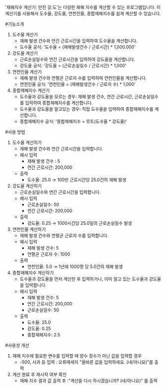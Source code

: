 '재해지수 계산기: 안전 강.도'는 다양한 재해 지수를 계산할 수 있는 프로그램입니다. 이 계산기를 사용해서 도수율, 강도율, 연천인율, 종합재해지수를 쉽게 계산할 수 있습니다.

#기능소개
 1. 도수율 계산기
    - 재해 발생 건수와 연간 근로시간을 입력하여 도수율을 계산합니다.
    - 도수율 공식: '도수율 = (재해발생건수 / 근로시간) * 1,000.000'
 2. 강도율 계산기
    - 근로손실일수와 연간 근로시간을 입력하여 강도율을 계산합니다.
    - 강도율 공식: '강도율 = (근로손실일수 / 근로시간) * 1,000'
 3. 연천인율 계산기
    - 재해 발생 건수와 연평균 근로자 수를 입력하여 연천인율을 계산합니다.
    - 연천인율 공식: '연천인율 = (재해발생건수 / 근로자 수) * 1,000'
 4. 종합재해지수 계산기
    - 도수율과 강도율을 모르는 경우: 재해 발생 건수, 연간 근로시간, 근로손실일수를 입력하여 종합재해지수를 계산합니다.
    - 도수율과 강도율을 알고있는 경우: 직접 도수율을 입력하여 종합재해지수를 계산합니다.
    - 종합재해지수 공식: '종합재해지수 = 루트(도수율 * 강도율)'

#사용 방법
 1. 도수율 계산하기
    - 재해 발생 건수와 연간 근로시간을 입력합니다.
    - 예시 입력
      - 재해 발생 건수 : 5
      - 연간 근로시간: 200,000
    - 출력
      - 도수율: 25.0 → 100만 근로시간당 25.0건의 재해 발생
 2. 강도율 계산하기
    - 근로손실일수와 연간 근로시간을 입력합니다.
    - 예시 입력
      - 근로손실일수: 50
      - 연간 근로시간: 200,000
    - 출력
      - 강도율: 0.25 → 1000시간당 25.0일의 근로손실일수 발생
 3. 연천인율 계산하기
    - 재해 발생 건수와 연평균 근로자 수를 입력합니다.
    - 예시 입력
      - 재해 발생 건수: 5
      - 연평균 근로자 수: 1000
    - 출력
      - 연천인율: 5.0 → 1년에 1000명 당 5.0건의 재해 발생
 4. 종합재해지수 계산하기
    - 도수율과 강도율을 먼저 계산한 후 입력하거나, 이미 알고 있는 도수율과 강도율을 입력합니다.
    - 예시 입력
      - 재해 발생 건수: 5
      - 연간 근로시간: 200,000
      - 근로손실일수: 50
    - 출력
      - 도수율: 25.0
      - 강도율: 0.25
      - 종합재해지수: 2.5

#사용성 개선
 1. 재해 지수에 필요한 변수를 입력할 때 양수 정수가 아닌 값을 입력할 경우
    - -500, 사과 등 입력
      : 오류메세지 "올바른 값을 입력하세요. (네/아니요)"를 출력
 2. 계산 완료 후 재시작 여부 확인
    - 재해 지수 결과 값 출력 후
      :"계산을 다시 하시겠습니까? (네/아니요)" 를 출력
